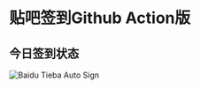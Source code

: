 # 贴吧签到Github Action版

## 今日签到状态

![Baidu Tieba Auto Sign](https://github.com/aiaou/TieBaSign/workflows/Baidu%20Tieba%20Auto%20Sign/badge.svg)
